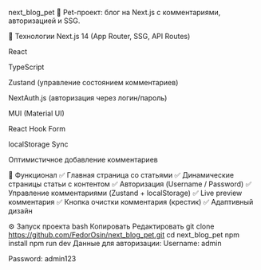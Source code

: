 next_blog_pet 📝
Pet-проект: блог на Next.js с комментариями, авторизацией и SSG.

🚀 Технологии
Next.js 14 (App Router, SSG, API Routes)

React

TypeScript

Zustand (управление состоянием комментариев)

NextAuth.js (авторизация через логин/пароль)

MUI (Material UI)

React Hook Form

localStorage Sync

Оптимистичное добавление комментариев

📄 Функционал
✅ Главная страница со статьями
✅ Динамические страницы статьи с контентом
✅ Авторизация (Username / Password)
✅ Управление комментариями (Zustand + localStorage)
✅ Live preview комментария
✅ Кнопка очистки комментария (крестик)
✅ Адаптивный дизайн

⚙️ Запуск проекта
bash
Копировать
Редактировать
git clone https://github.com/FedorOsin/next_blog_pet.git
cd next_blog_pet
npm install
npm run dev
Данные для авторизации:
Username: admin

Password: admin123
